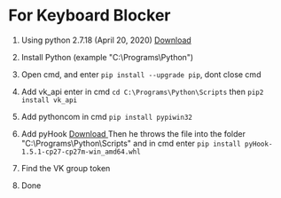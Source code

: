 # For Keyboard Blocker

1. Using python 2.7.18 (April 20, 2020) <a  href="https://www.python.org/downloads/release/python-2718/"> Download </a>
2. Install Python (example "C:\Programs\Python")
3. Open cmd, and enter ```pip install --upgrade pip```, dont close cmd

4. Add vk_api enter in cmd ```cd C:\Programs\Python\Scripts``` then ```pip2 install vk_api```
5. Add pythoncom in cmd ```pip install pypiwin32```
6. Add pyHook <a  href="https://download.lfd.uci.edu/pythonlibs/z4tqcw5k/cp27/pyHook-1.5.1-cp27-cp27m-win_amd64.whl"> Download </a>
Then he throws the file into the folder "C:\Programs\Python\Scripts" and in cmd enter ```pip install pyHook-1.5.1-cp27-cp27m-win_amd64.whl```
7. Find the VK group token
8. Done
